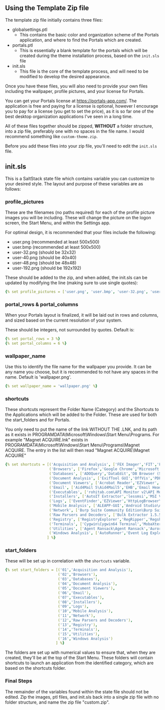 ## Using the Template Zip file 

The template zip file initially contains three files:
- globalsettings.ptl
	+ This contains the basic color and organization scheme of the Portals application, and where to find the Portals which are created.
- portals.ptl
	+ This is essentially a blank template for the portals which will be created during the theme installation process, based on the `init.sls` file
- init.sls
	+ This file is the core of the template process, and will need to be modified to develop the desired appearance.
	
Once you have these files, you will also need to provide your own files including the wallpaper, profile pictures, and your license for Portals.

You can get your Portals license at https://portals-app.com/. The application is free and paying for a license is optional, however I encourage you to pay for a license (you get to set the price), as it is so far one of the best desktop organization applications I've seen in a long time.

All of these files together should be zipped, **WITHOUT** a folder structure, into a zip file, preferably one with no spaces in the file name. I would recommend something like `custom-theme.zip`.

Before you add these files into your zip file, you'll need to edit the `init.sls` file.


## init.sls

This is a SaltStack state file which contains variable you can customize to your desired style. The layout and purpose of these variables are as follows:

### profile_pictures

These are the filenames (no paths required) for each of the profile picture images you will be including. These will change the picture on the logon screen, the Start Menu, and within the Settings app.

For optimal design, it is recommended that your files include the following: 
- user.png (recommended at least 500x500)
- user.bmp (recommended at least 500x500)
- user-32.png (should be 32x32)
- user-40.png (should be 40x40)
- user-48.png (should be 48x48)
- user-192.png (should be 192x192)

These should be added to the zip, and when added, the init.sls can be updated by modifying the line (making sure to use single quotes):

```yaml
{% set profile_pictures = ['user.png', 'user.bmp', 'user-32.png', 'user-40.png', 'user-48.png', 'user-192.png'] %}
```


### portal_rows & portal_columns

When your Portals layout is finalized, it will be laid out in rows and columns, and sized based on the current resolution of your system. 

These should be integers, not surrounded by quotes. Default is:

```yaml
{% set portal_rows = 3 %}
{% set portal_columns = 6 %}
```

### wallpaper_name

Use this to identify the file name for the wallpaper you provide. It can be any name you choose, but it is recommended to not have any spaces in the name. Default is 'wallpaper.png'.

```yaml
{% set wallpaper_name = 'wallpaper.png' %}
```

### shortcuts

These shortcuts represent the Folder Name (Category) and the Shortcuts to the Applications which will be added to the Folder. These are used for both the start_folders and for Portals.

You only need to put the name of the link WITHOUT THE .LNK, and its path as it exists in PROGRAMDATA\Microsoft\Windows\Start Menu\Programs. For example "Magnet ACQUIRE.lnk" exists in PROGRAMDATA\Microsoft\Windows\Start Menu\Programs\Magnet ACQUIRE\. The entry in the list will then read "Magnet ACQUIRE\Magnet ACQUIRE"

```yaml
{% set shortcuts = [('Acquisition and Analysis', ['FEX Imager','FIT','FTK Imager','Active@ Disk Editor\Active@ Disk Editor','Arsenal Image Mounter','Autopsy\Autopsy 4.21.0','Magnet AXIOM\AXIOM Examine','Magnet AXIOM\AXIOM Process','gkape','Magnet ACQUIRE\Magnet ACQUIRE','Magnet Chromebook Acquisition Assistant v1\Magnet Chromebook Acquisition Assistant v1','Magnet Web Page Saver Portable V3','OSFMount\OSFMount','Tableau\Tableau Imager\Tableau Imager','X-Ways']),
                    ('Browsers', ['Firefox','Google Chrome','Microsoft Edge']),
                    ('Databases', ['ADOQuery','DataEdit','DB Browser (SQLCipher)','DB Browser (SQLite)','DBeaver Community\DBeaver','SDBExplorer','SQLiteQuery','SQLiteStudio\SQLiteStudio','SysTools SQL MDF Viewer\SysTools SQL MDF Viewer']),
                    ('Document Analysis', ['ExifTool GUI','OffVis','PDFStreamDumper\PdfStreamDumper.exe','SSView']),
                    ('Document Viewers', ['Acrobat Reader','EZViewer','LibreOffice 7.6\LibreOffice Calc','LibreOffice 7.6\LibreOffice Impress','LibreOffice 7.6\LibreOffice Writer','LibreOffice 7.6\LibreOffice','Notepad++','Sublime Text','Visual Studio Code\Visual Studio Code']),
                    ('Email', ['Aid4Mail 5\Aid4Mail5','EHB','Email Header Analyzer - Web Based','Kernel Exchange EDB Viewer\Kernel Exchange EDB Viewer','Kernel OST Viewer\Kernel OST Viewer','Kernel Outlook PST Viewer\Kernel Outlook PST Viewer','MailView','PST Walker Software\MSG Viewer','SysTools Outlook PST Viewer\SysTools Outlook PST Viewer','BitRecover EML Viewer',"4n6 Software\\4n6 Email Forensics Wizard",'PST Walker Software\PST Walker']),
                    ('Executables', ['rohitab.com\API Monitor v2\API Monitor v2 (Alpha) 64-bit','Explorer Suite\CFF Explorer','BinText','Cutter','DIE','dotPeek64','ExeInfoPE','McAfee FileInsight\FileInsight','IDA Freeware 8.3\IDA Freeware 8.3','ILSpy','KsDumper11','Magnet Process Capture','MalCat','Explorer Suite\Tools\PE Detective','Process Hacker 2\PE Viewer','PE-Bear','PEiD','PEStudio','Portex Analyzer','PPEE','Process Hacker 2\Process Hacker 2','Regshot x64 Unicode','Rehex','Resource Hacker','Scylla x64','Explorer Suite\Signature Explorer','Explorer Suite\Task Explorer (64-bit)','Total PE 2','VB Decompiler Lite\VB Decompiler Lite','WinDbg','x64dbg','x32dbg']),
                    ('Installers', ['AutoIT Extractor','lessmsi','MSI Viewer','Py2ExeDecompiler','UniExtract']),
                    ('Logs', ['EventFinder','EZViewer','HttpLogBrowser\HttpLogBrowser','Log Parser 2.2\Log Parser 2.2','LogParser-Studio','LogViewer2']),
                    ('Mobile Analysis', ['ALEAPP-GUI','Android Studio\Android Studio','Bytecode Viewer','ILEAPP-GUI','iPhoneAnalyzer','JD-GUI','VLEAPP-GUI','VOW Software\plist Editor Pro\plist Editor Pro']),
                    ('Network', ['Burp Suite Community Edition\Burp Suite Community Edition','Fiddler Classic','IHB','NetScanner','NetworkMiner','PuTTY (64-bit)\PSFTP','PuTTY (64-bit)\PuTTY','WinSCP','Wireshark','Zui']),
                    ('Raw Parsers and Decoders', ['Bulk Extractor 1.5.5\BEViewer with Bulk Extractor 1.5.5 (64-bit)','CyberChef','Digital Detective\DataDump v2\DataDump v2.2','Digital Detective\DCode v5\DCode v5.5','HHD Hex Editor Neo\Hex Editor Neo','HEXEdit','HxD Hex Editor\HxD','JSONView','Passware\Encryption Analyzer 2023 v4\Passware Encryption Analyzer 2023 v4 (64-bit)','PhotoRec','TestDisk','Time Decode','Redline\Redline','XMLView','WinHex']),
                    ('Registry', ['RegistryExplorer','RegRipper','Regshot x64 ANSI']),
                    ('Terminals', ['Cygwin\Cygwin64 Terminal','MobaXterm\MobaXterm','Terminal','WSL','VcXsrv\XLaunch']),
                    ('Utilities', ['Agent Ransack\Agent Ransack','Aurora','Digital Detective\DCode v5\DCode v5.5','EZViewer','FastCopy','Glossary Generator','Google Earth Pro','Hasher','IrfanView\IrfanView 64 4.62','iTunes\iTunes','Monolith Notes',"Nuix\\Nuix Evidence Mover\\Nuix Evidence Mover",'Rufus','Sysinternals','Tableau\Tableau Firmware Update\Tableau Firmware Update','TeraCopy','USB Write Blocker','VeraCrypt 1.26.7\VeraCrypt','Oracle VM VirtualBox\Oracle VM VirtualBox','VideoLAN\VLC media player','CDSG\WriteBlocking Validation Utility\WriteBlocking Validation Utility','WinMerge\WinMerge']),
                    ('Windows Analysis', ['AutoRunner','Event Log Explorer','EXE','Hibernation Recon','JumpListExplorer','Live Response Collection - Cedarpelta','LogFileParser64','MFTBrowser','MFTExplorer','NirLauncher','NTFS Log Tracker','OneDriveExplorer-GUI','Redline\Redline','RegistryExplorer','RegRipper','SE','ShadowExplorer','ShellBagsExplorer','SRUM-DUMP2','ThumbCache Viewer','TimelineExplorer','USB Detective','Volatility Workbench','Windows Timeline','WLEAPP-GUI'])
                   ] %}
```


### start_folders

These will be set up in correlation with the `shortcuts` variable.
```yaml
{% set start_folders = [('01','Acquisition and Analysis'),
                        ('02','Browsers'),
                        ('03','Databases'),
                        ('04','Document Analysis'),
                        ('05','Document Viewers'),
                        ('06','Email'),
                        ('07','Executables'),
                        ('08','Installers'),
                        ('09','Logs'),
                        ('10','Mobile Analysis'),
                        ('11','Network'),
                        ('12','Raw Parsers and Decoders'),
                        ('13','Registry'),
                        ('14','Terminals'),
                        ('15','Utilities'),
                        ('16','Windows Analysis')
                       ] %}
```

The folders are set up with numerical values to ensure that, when they are created, they'll be at the top of the Start Menu. These folders will contain shortcuts to launch an application from the identified category, which are based on the shortcuts folder. 

### Final Steps

The remainder of the variables found within the state file should not be edited. Zip the images, ptl files, and init.sls back into a single zip file with no folder structure, and name the zip file "custom.zip".